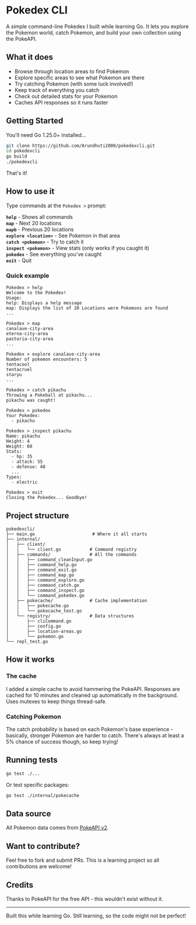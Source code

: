 # Pokedex CLI

A simple command-line Pokedex I built while learning Go. It lets you explore the Pokemon world, catch Pokemon, and build your own collection using the PokeAPI.

## What it does

- Browse through location areas to find Pokemon
- Explore specific areas to see what Pokemon are there
- Try catching Pokemon (with some luck involved!)
- Keep track of everything you catch
- Check out detailed stats for your Pokemon
- Caches API responses so it runs faster

## Getting Started

You'll need Go 1.25.0+ installed...

```bash
git clone https://github.com/Arundhuti2000/pokedexcli.git
cd pokedexcli
go build
./pokedexcli
```

That's it!

## How to use it

Type commands at the `Pokedex >` prompt:

**`help`** - Shows all commands  
**`map`** - Next 20 locations  
**`mapb`** - Previous 20 locations  
**`explore <location>`** - See Pokemon in that area  
**`catch <pokemon>`** - Try to catch it  
**`inspect <pokemon>`** - View stats (only works if you caught it)  
**`pokedex`** - See everything you've caught  
**`exit`** - Quit  

### Quick example

```
Pokedex > help
Welcome to the Pokedex!
Usage:
help: Displays a help message
map: Displays the list of 20 Locations were Pokemons are found
...

Pokedex > map
canalave-city-area
eterna-city-area
pastoria-city-area
...

Pokedex > explore canalave-city-area
Number of pokemon encounters: 5
tentacool
tentacruel
staryu
...

Pokedex > catch pikachu
Throwing a Pokeball at pikachu...
pikachu was caught!

Pokedex > pokedex
Your Pokedex:
  - pikachu

Pokedex > inspect pikachu
Name: pikachu
Height: 4
Weight: 60
Stats:
  - hp: 35
  - attack: 55
  - defense: 40
  ...
Types:
  - electric

Pokedex > exit
Closing the Pokedex... Goodbye!
```

## Project structure

```
pokedexcli/
├── main.go                      # Where it all starts
├── internal/
│   ├── client/
│   │   └── client.go           # Command registry
│   ├── commands/               # All the commands
│   │   ├── command_cleanInput.go
│   │   ├── command_help.go
│   │   ├── command_exit.go
│   │   ├── command_map.go
│   │   ├── command_explore.go
│   │   ├── command_catch.go
│   │   ├── command_inspect.go
│   │   └── command_pokedex.go
│   ├── pokecache/              # Cache implementation
│   │   ├── pokecache.go
│   │   └── pokecache_test.go
│   └── registry/               # Data structures
│       ├── cliCommand.go
│       ├── config.go
│       ├── location-areas.go
│       └── pokemon.go
└── repl_test.go
```

## How it works

### The cache
I added a simple cache to avoid hammering the PokeAPI. Responses are cached for 10 minutes and cleaned up automatically in the background. Uses mutexes to keep things thread-safe.

### Catching Pokemon
The catch probability is based on each Pokemon's base experience - basically, stronger Pokemon are harder to catch. There's always at least a 5% chance of success though, so keep trying!

## Running tests

```bash
go test ./...
```

Or test specific packages:
```bash
go test ./internal/pokecache
```

## Data source

All Pokemon data comes from [PokeAPI v2](https://pokeapi.co/docs/v2).

## Want to contribute?

Feel free to fork and submit PRs. This is a learning project so all contributions are welcome!

## Credits

Thanks to PokeAPI for the free API - this wouldn't exist without it.

---

Built this while learning Go. Still learning, so the code might not be perfect!
